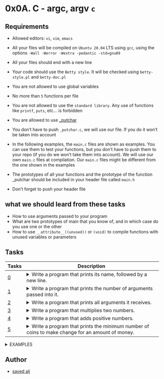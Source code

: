 # 0x0A. C - argc, argv `c`

## Requirements

* Allowed editors: `vi`, `vim`, `emacs`

* All your files will be compiled on `Ubuntu 20.04` LTS using `gcc`, using the options `-Wall -Werror -Wextra -pedantic -std=gnu89`

* All your files should end with a new line

* Your code should use the `Betty style`. It will be checked using `betty-style.pl` and `betty-doc.pl`

* You are not allowed to use global variables

* No more than `5` functions per file

* You are not allowed to use the `standard library`. Any use of functions like `printf`, `puts`, etc… is forbidden

* You are allowed to use [_putchar](https://github.com/holbertonschool/_putchar.c/blob/master/_putchar.c)

* You don’t have to push `_putchar.c`, we will use our file. If you do it won’t be taken into account

* In the following examples, the `main.c` files are shown as examples. You can use them to test your functions, but you don’t have to push them to your repo (if you do we won’t take them into account). We will use our own `main.c` files at compilation. Our `main.c` files might be different from the one shown in the examples

* The prototypes of all your functions and the prototype of the function _putchar should be included in your header file called `main.h`

* Don’t forget to push your header file

## what we should leard from these tasks

* How to use arguments passed to your program
* What are two prototypes of main that you know of, and in which case do you use one or the other
* How to use `__attribute__((unused))` or `(void)` to compile functions with unused variables or parameters

## Tasks

| Tasks | Description |
| --- | --- |
| [0](/0x0A-argc_argv/0-whatsmyname.c) |  <details><summary>Write a program that prints its name, followed by a new line.</summary><ul><li>If yourename the program, it will print the new name, without having to compile it again<li>You should not remove the path before the name of the program |
| [1](/0x0A-argc_argv/1-args.c) | <details><summary>Write a program that prints the number of arguments passed into it.</summary><ul><li>Your program should print a number, followed by a new line |
| [2](/0x0A-argc_argv/2-args.c) | <details><summary>Write a program that prints all arguments it receives.</summary><ul><li>All arguments should be printed, including the first one<li>Only print one argument per line, ending with a new line |
| [3](/0x0A-argc_argv/3-mul.c) | <details><summary>Write a program that multiplies two numbers.</summary><ul><li>Your program should print the result of the multiplication, followed by a new line<li>You can assume that the two numbers and result of the multiplication can be stored in an integer<li>If the program does not receive two arguments, your program should print `Error`, followed by a new line, and return `1` |
| [4](/0x0A-argc_argv/4-add.c) | <details><summary>Write a program that adds positive numbers.</summary><ul><li>Print the result, followed by a new line<li>If no number is passed to the program, print 0, followed by a new line<li>If one of the number contains symbols that are not digits, print `Error`, followed by a new line, and return `1`<li>You can assume that numbers and the addition of all the numbers can be stored in an `int` |
| [5](/0x0A-argc_argv/100-change.c) | <details><summary>Write a program that prints the minimum number of coins to make change for an amount of money.</summary><ul><li>`Usage: ./change cents`<li>where `cents` is the amount of cents you need to give back<li>if the number of arguments passed to your program is not exactly `1`, print Error, followed by a new line, and return `1`<li>you should use `atoi` to parse the parameter passed to your program<li>If the number passed as the argument is negative, print `0`, followed by a new line<li>You can use an unlimited number of coins of values 25, `10`, `5`, `2`, and `1` cent |

<details><summary>EXAMPLES</summary>

<p>

<details><summary>task0</summary>

```
julien@ubuntu:~/0x0A. argc, argv$ gcc -Wall -pedantic -Werror -Wextra -std=gnu89 0-whatsmyname.c -o mynameis
julien@ubuntu:~/0x0A. argc, argv$ ./mynameis
./mynameis
julien@ubuntu:~/0x0A. argc, argv$ mv mynameis mynewnameis
julien@ubuntu:~/0x0A. argc, argv$ ./mynewnameis 
./mynewnameis
julien@ubuntu:~/0x0A. argc, argv$ 
```

</details>

</p>
</details>

## Author

* [sayed ali](https://github.com/sayedali1)
